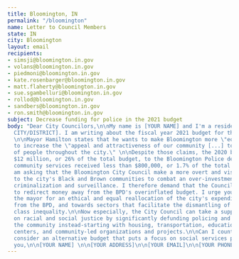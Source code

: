 ```yaml
---
title: Bloomington, IN
permalink: "/bloomington"
name: Letter to Council Members
state: IN
city: Bloomington
layout: email
recipients:
- simsji@bloomington.in.gov
- volans@bloomington.in.gov
- piedmoni@bloomington.in.gov
- kate.rosenbarger@bloomington.in.gov
- matt.flaherty@bloomington.in.gov
- sue.sgambelluri@bloomington.in.gov
- rollod@bloomington.in.gov
- sandbers@bloomington.in.gov
- ron.smith@bloomington.in.gov
subject: Decrease funding for police in the 2021 budget
body: "Dear City Councilors,\n\nMy name is [YOUR NAME] and I'm a resident of [YOUR
  CITY/DISTRICT]. I am writing about the fiscal year 2021 budget for the City of Bloomington.
  \n\nMayor Hamilton states that he wants to make Bloomington more \"equitable\" and
  to increase the \"appeal and attractiveness of our community [...] to a wide diversity
  of people throughout the city.\" \n\nDespite those claims, the 2020 budget allocated
  $12 million, or 26% of the total budget, to the Bloomington Police department, while
  community services received less than $800,000, or 1.7% of the total budget.\n\nI
  am asking that the Bloomington City Council make a more overt and visible commitment
  to the city's Black and Brown communities to combat an over-investment in their
  criminalization and surveillance. I therefore demand that the Council find ways
  to redirect money away from the BPD's overinflated budget. I urge you to pressure
  the mayor for an ethical and equal reallocation of the city's expenditures, away
  from the BPD, and towards sectors that facilitate the dismantling of racial and
  class inequality.\n\nNow especially, the City Council can take a supportive stand
  on racial and social justice by significantly defunding policing and investing in
  the community instead-starting with housing, transportation, education, community
  centers, and community-led organizations and projects.\n\nCan I count on you to
  consider an alternative budget that puts a focus on social services programs?\n\nThank
  you,\n\n[YOUR NAME] \n\n[YOUR ADDRESS]\n\n[YOUR EMAIL]\n\n[YOUR PHONE NUMBER]"
---
```



